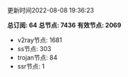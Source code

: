 更新时间2022-08-08 19:36:23

**总订阅: 64**
**总节点: 7436**
**有效节点: 2069**
- v2ray节点: 1681
- ss节点: 303
- trojan节点: 84
- ssr节点: 1
